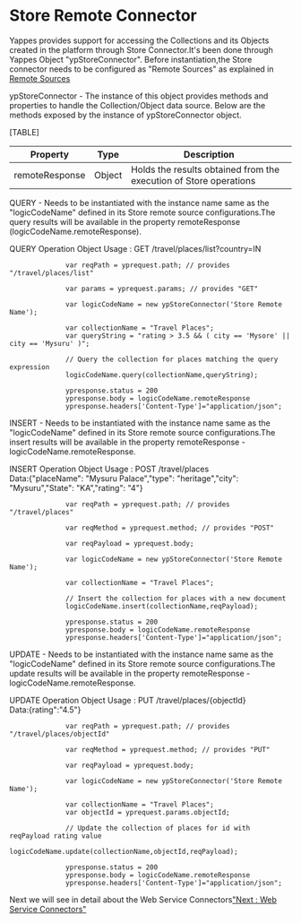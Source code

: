 Store Remote Connector
======================

Yappes provides support for accessing the Collections and its Objects
created in the platform through Store Connector.It's been done through
Yappes Object "ypStoreConnector". Before instantiation,the Store
connector needs to be configured as "Remote Sources" as explained in
[Remote Sources](remote_sources)

ypStoreConnector - The instance of this object provides methods and
properties to handle the Collection/Object data source. Below are the
methods exposed by the instance of ypStoreConnector object.

[TABLE]

| Property       | Type   | Description                                                       |
|----------------|--------|-------------------------------------------------------------------|
| remoteResponse | Object | Holds the results obtained from the execution of Store operations |

QUERY - Needs to be instantiated with the instance name same as the
"logicCodeName" defined in its Store remote source configurations.The
query results will be available in the property remoteResponse
(logicCodeName.remoteResponse).

QUERY Operation Object Usage : GET /travel/places/list?country=IN

              
                  var reqPath = yprequest.path; // provides "/travel/places/list"

                  var params = yprequest.params; // provides "GET"

                  var logicCodeName = new ypStoreConnector('Store Remote Name');

                  var collectionName = "Travel Places";
                  var queryString = "rating > 3.5 && ( city == 'Mysore' || city == 'Mysuru' )";

                  // Query the collection for places matching the query expression
                  logicCodeName.query(collectionName,queryString);

                  ypresponse.status = 200
                  ypresponse.body = logicCodeName.remoteResponse
                  ypresponse.headers['Content-Type']="application/json";
              
            

INSERT - Needs to be instantiated with the instance name same as the
"logicCodeName" defined in its Store remote source configurations.The
insert results will be available in the property remoteResponse -
logicCodeName.remoteResponse.

INSERT Operation Object Usage : POST /travel/places  
Data:{"placeName": "Mysuru Palace","type": "heritage","city":
"Mysuru","State": "KA","rating": "4"}

              
                  var reqPath = yprequest.path; // provides "/travel/places"

                  var reqMethod = yprequest.method; // provides "POST"

                  var reqPayload = yprequest.body;

                  var logicCodeName = new ypStoreConnector('Store Remote Name');

                  var collectionName = "Travel Places";

                  // Insert the collection for places with a new document
                  logicCodeName.insert(collectionName,reqPayload);

                  ypresponse.status = 200
                  ypresponse.body = logicCodeName.remoteResponse
                  ypresponse.headers['Content-Type']="application/json";
              
            

UPDATE - Needs to be instantiated with the instance name same as the
"logicCodeName" defined in its Store remote source configurations.The
update results will be available in the property remoteResponse -
logicCodeName.remoteResponse.

UPDATE Operation Object Usage : PUT /travel/places/{objectId}  
Data:{rating":"4.5"}

              
                  var reqPath = yprequest.path; // provides "/travel/places/objectId"

                  var reqMethod = yprequest.method; // provides "PUT"

                  var reqPayload = yprequest.body;

                  var logicCodeName = new ypStoreConnector('Store Remote Name');

                  var collectionName = "Travel Places";
                  var objectId = yprequest.params.objectId;

                  // Update the collection of places for id with reqPayload rating value
                  logicCodeName.update(collectionName,objectId,reqPayload);

                  ypresponse.status = 200
                  ypresponse.body = logicCodeName.remoteResponse
                  ypresponse.headers['Content-Type']="application/json";
              
            

Next we will see in detail about the Web Service Connectors["Next : Web
Service Connectors"](http_remote_connt)